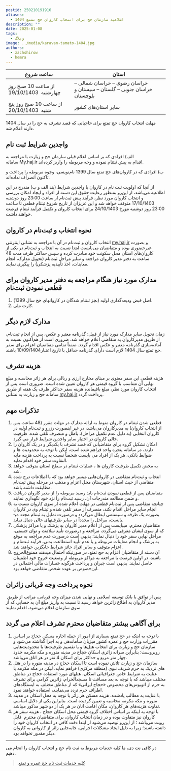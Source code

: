 ```yaml
---
postid: 250210191916
aliases:
  - اطلاعیه سازمان حج برای انتخاب کاروان حج تمتع 1404
description: ""
date: 2025-01-08
tags:
  - وبلاگ
image: ../media/karavan-tamato-1404.jpg
authors:
  - zachshirow
  - hemra
---
```


| ساعت شروع                               | استان                                                                  |
| --------------------------------------- | ---------------------------------------------------------------------- |
| از ساعت 10 صبح روز چهارشنبه  19/10/1403 | خراسان رضوی – خراسان شمالی – خراسان جنوبی – گلستان – سیستان و بلوچستان |
| از ساعت 10 صبح روز پنج شنبه  20/10/1403 | سایر استان‌های کشور                                                    |

مهلت انتخاب کاروان حج تمتع برای حاجیانی که قصد تشرف به حج را در سال 1404 دارند اعلام شد. 

## واجدین شرایط ثبت نام

الف) افرادی که بر اساس اعلام قبلی سازمان حج و زیارت با مراجعه به سامانه My.haj.ir اقدام به پیش ثبت­نام نموده و وجه مربوطه را واریز کرده‌اند.

ب) افرادی که در کاروان‌های حج تمتع سال 1399 نام‌نویسی، وجوه مربوطه را پرداخت و تاکنون انصراف نداده‌اند.

از آنجا که اولویت ثبت ­نام در کاروان با واجدین شرایط (بند الف و ب) مندرج در این اطلاعیه می‌باشد، از این‌رو بمنظور رعایت حقوق این دسته از افراد و ایجاد امکان بررسی و انتخاب کاروان مورد نظر، فرآیند پیش ثبت‌نام از ساعت 23:00 روز دوشنبه 17/10/1403 متوقف خواهد شد و این عزیزان از تاریخ شروع ثبت­نام قطعی تا ساعت 23:00 روز دوشنبه مورخ 24/10/1403 برای انتخاب کاروان و تکمیل فرآیند ثبت­نام فرصت خواهند داشت.

## نحوه انتخاب و ثبت‌نام در کاروان

انتخاب کاروان و ثبت‌نام در آن با مراجعه به نشانی اینترنتی [my.haj.ir](https://my.haj.ir) و بصورت غیرحضوری بوده و متقاضیان می‌بایست ابتدا نسبت به انتخاب و ثبت‌نام در یکی از کاروان‌های استان محل سکونت خود مبادرت کرده و سپس حداکثر ظرف مدت 48 ساعت به دفتر مدیر کاروان‌ مراجعه و سایر مراحل ثبت‌نام (تحویل مدارک، انجام معاینات، اخذ تأییدیه پزشکی) را پیگیری نمایند.


## مدارک مورد نیاز هنگام مراجعه به دفتر مدیر کاروان برای قطعی نمودن ثبت‌نام

1. اصل قبض ودیعه‌گذاری اولیه (بجز ثبت­نام شدگان در کاروان­های حج سال 1399).
2.  کارت ملی.

## مدارک لازم دیگر

زمان تحویل سایر مدارک مورد نیاز از قبیل: گذرنامه معتبر و عکس، پس از انجام ثبت‌نام، از طریق مدیرکاروان به متقاضی اعلام خواهد شد. ضروری است از هم‌اکنون نسبت به آماده‌سازی گذرنامه معتبر و عکس اقدام گردد. ضمناً تمامی متقاضیان اعزام برای سفر حج تمتع سال 1404 لازم است دارای گذرنامه حداقل با تاریخ اعتبار10/09/1404 باشند.

## هزینه تشرف

هزینه قطعی این سفر معنوی بر مبنای مخارج ارزی و ریالی برای هر زائر محاسبه و مبلغ نهایی آن متناسب با گروه قیمتی هر کاروان تعیین شده ‌است. ضروری است پس از انتخاب کاروان مورد نظر، مبلغ باقیمانده هزینه سفر حداکثر ظرف یک هفته از طریق سامانه‌ حج و زیارت به نشانی [my.haj.ir](http://reserve.haj.ir/) پرداخت گردد.

## تذکرات مهم

1. قطعی شدن ثبت­نام در کاروان منوط به ارائه مدارک در مهلت مقرر (48 ساعت پس از انتخاب کاروان) به مدیر‌کاروان می‌باشد، در غیر اینصورت رزرو و ثبت‌نام اولیه در کاروان انتخابی (به دلیل عدم تکمیل مراحل)، باطل و منصرف تلقی شده، ظرفیت خالی کاروان در اختیار سایر واجدین شرایط قرار می گیرد.
2. امکان تشکیل گروه برای متقاضیانی که قصد تشرف با یکدیگر و در یک کاروان را دارند، در سامانه پنجره واحد فراهم شده است، لیکن با توجه به محدودیت ها و ضوابط بانکی، هر یک از افراد می بایست شخصاً نسبت به پرداخت هزینه مابه التفاوت سفر خود اقدام نماید.
3. به محض تکمیل ظرفیت کاروان ها ، عملیات ثبت­نام در سطح استان متوقف خواهد شد.
4. انتخاب و ثبت‌نام متقاضی در کاروان‌هایی میسر خواهد ‌بود که با اطلاعات درج شده متقاضی از حیث استان، شهرستان محل اعزام و مذهب در مرحله پیش ثبت‌نام مطابقت داشته باشد.
5. متقاضیان پس از قطعی نمودن ثبت‌نام باید رسید مربوطه را از مدیر کاروان دریافت و ضمن مطالعه مندرجات آن، رسید ثبت‌نام را نزد خود نگهداری نمایند.
6. چنانچه متقاضی پس از ثبت‌نام قطعی در مهلت اعلام شده از سوی کاروان نسبت به انجام سایر مراحل اقدام نکند، منصرف از سفر تلقی شده و ثبت­نام وی در کاروان بصورت یک طرفه و سیستمی ابطال می‌گردد و درصورت تمایل به ثبت­نام مجدد می­بایست، مراحل را مجدداً در سایر ظرفیت­های خالی دنبال نماید.
7. متقاضیان محترم، می­بایست پس از اعلام مدیر کاروان به پزشک و یا مراکز پزشکی که از سوی ایشان معرفی می‌گردد، مراجعه و درصورت تأیید سلامت و توان جسمی، مراحل نهایی سفر خود را دنبال نمایند؛ بدیهی است درصورت عدم مراجعه به موقع به پزشک و انجام معاینات مربوطه و یا عدم تأیید استطاعت بدنی، فرآیند ثبت‌نام و اعزام متوقف و سایر افراد حائز شرایط جایگزین خواهند شد.
8. آن دسته از متقاضیان اعزام به حج تمتع، در صورتیکه احتمال می­دهند ممنوع‌الخروج باشند، در اولین فرصت با مراجعه به مراکز مربوطه از وضعیت خروج خود اطمینان حاصل نمایند. بدیهی است جبران و پرداخت هرگونه خسارات مالی احتمالی در این‌خصوص بر عهده شخص متقاضی خواهد بود.

## نحوه پرداخت وجه قربانی زائران

 پس از توافق با بانک توسعه اسلامی و نهایی شدن میزان وجه قربانی، مراتب از طریق مدیر کاروان به اطلاع زائرین خواهد رسید تا نسبت به واریز مبلغ آن به حسابی که از سوی سازمان اعلام می‌شود، اقدام نمایند.

## برای آگاهی بیشتر متقاضیان محترم تشرف اعلام می گردد

1. با توجه به اینکه در حج تمتع بسیاری از امور از جمله اجاره مسکن حجاج بر اساس مقررات وزارت حج و عمره کشور میزبان ساماندهی و به اجرا گذاشته می‌شود و سازمان حج و زیارت برای انتخاب هتل‌ها و یا تقسیم ظرفیت‌ها با محدودیت‌هایی روبروست؛ بنابراین سرانه زائری اسکان حجاج در مدینه منوره و مکه مکرمه حدود چهار متر مربع و حداکثر برای اسکان 4 نفر در هر اتاق می‌باشد.
2. سازمان حج و زیارت تلاش نموده است تا اسکان حجاج در مدینه منوره را در هتل های نزدیک­ به حرم شریف نبوی (منطقه مرکزی) فراهم نماید، لیکن در مکه مکرمه با عنایت به شرایط خاص جغرافیائی اسکان، هتل­های مورد استفاده حجاج در مناطق مختلف می­باشد که با توجه به بعد مسافت تا مسجدالحرام، زائرین گرامی برای تشرف به حرم از اتوبوس‌های مخصوص «حجاج ایرانی» که از مناطق مختلف به ایستگاه‌های اطراف حرم تردد می‌نمایند، استفاده ‌خواهند نمود.
3. با عنایت به مطالب یادشده، هزینه مسکن هر زائر با توجه به محل اسکان در مدینه منوره و مکه مکرمه محاسبه و تعیین گردیده است. بنابراین یکی از دلایل اساسی تفاوت هزینه‌های هر کاروان، مکان اقامت آنان در هر یک از دو شهر مذکور می­باشد.
4. با توجه به اینکه بر اساس اختلاف گروه قیمتی محل اسکان حجاج ، هزینه سفر هر کاروان نیز متفاوت بوده و در زمان انتخاب کاروان، برای متقاضیان محترم  قابل رویت می‌باشد ؛ از این‌رو توصیه می‌شود از ابتدا دقت کافی در انتخاب کاروان خود را داشته باشند؛ زیرا به دلیل ایجاد مشکلات اجرایی، جابه‌جایی زائر از کاروانی به کاروان دیگر مقدور نخواهد بود.

---

در کافی نت دی، ما کلیه خدمات مربوط به ثبت نام حج و انتخاب کاروان را انجام می دهیم. 

> [کلیه خدمات ثبت نام حج عمره و تمتع](../services/haj-signup.md)